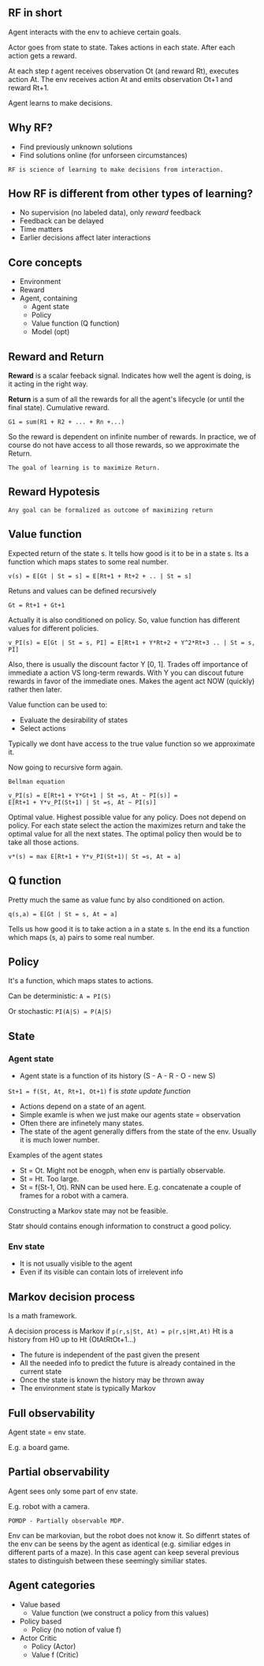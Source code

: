 ## RF in short

Agent interacts with the env to achieve certain goals. 

Actor goes from state to state. Takes actions in each state. After each action gets a reward.

At each step *t* agent receives observation Ot (and reward Rt), executes action At. The env receives action At and emits
observation Ot+1 and reward Rt+1.

Agent learns to make decisions.

## Why RF?

- Find previously unknown solutions
- Find solutions online (for unforseen circumstances)

`RF is science of learning to make decisions from interaction.`

## How RF is different from other types of learning?

- No supervision (no labeled data), only *reward* feedback
- Feedback can be delayed
- Time matters
- Earlier decisions affect later interactions

## Core concepts

- Environment
- Reward
- Agent, containing
    - Agent state
    - Policy
    - Value function (Q function)
    - Model (opt)


## Reward and Return

**Reward** is a scalar feeback signal. Indicates how well the agent is doing, is it acting in the right way.

**Return** is a sum of all the rewards for all the agent's lifecycle (or until the final state). Cumulative reward.
```
G1 = sum(R1 + R2 + ... + Rn +...)
```

So the reward is dependent on infinite number of rewards. In practice, we of course do not have access to all those rewards, so we approximate the Return.


`The goal of learning is to maximize Return.`

## Reward Hypotesis

`Any goal can be formalized as outcome of maximizing return`

## Value function

Expected return of the state s. It tells how good is it to be in a state s. Its a function which maps states to some real number.

```
v(s) = E[Gt | St = s] = E[Rt+1 + Rt+2 + .. | St = s]
```

Retuns and values can be defined recursively

```
Gt = Rt+1 + Gt+1
```

Actually it is also conditioned on policy. So, value function has different values for different policies.

```
v_PI(s) = E[Gt | St = s, PI] = E[Rt+1 + Y*Rt+2 + Y^2*Rt+3 .. | St = s, PI]
```

Also, there is usually the discount factor Y [0, 1]. Trades off importance of immediate a action VS long-term rewards. With Y you can discout future rewards in favor of the immediate ones. Makes the agent act NOW (quickly) rather then later.

Value function can be used to:
- Evaluate the desirability of states
- Select actions

Typically we dont have access to the true value function so we approximate it.

Now going to recursive form again.

```
Bellman equation 

v_PI(s) = E[Rt+1 + Y*Gt+1 | St =s, At ~ PI(s)] =
E[Rt+1 + Y*v_PI(St+1) | St =s, At ~ PI(s)]
```

Optimal value. Highest possible value for any policy. Does not depend on policy. For each state select the action the maximizes return and take the optimal value for all the next states. 
The optimal policy then would be to take all those actions.

```
v*(s) = max E[Rt+1 + Y*v_PI(St+1)| St =s, At = a] 
```



## Q function

Pretty much the same as value func by also conditioned on action.

```
q(s,a) = E[Gt | St = s, At = a]
```

Tells us how good it is to take action a in a state s. In the end its a function which maps (s, a) pairs to some real number.

## Policy

It's a function, which maps states to actions. 

Can be deterministic:  `A = PI(S)`

Or stochastic: `PI(A|S) = P(A|S)`

## State

### Agent state

- Agent state is a function of its history (S - A - R - O - new S)

`St+1 = f(St, At, Rt+1, Ot+1)` f is *state update function*
- Actions depend on a state of an agent. 
- Simple examle is when we just make our agents state = observation
- Often there are infinetely many states. 
- The state of the agent generally differs from the state of the env. Usually it is much lower number.

Examples of the agent states
- St = Ot. Might not be enogph, when env is partially observable.
- St = Ht. Too large.
- St = f(St-1, Ot). RNN can be used here. E.g. concatenate a couple of frames for a robot with a camera.

Constructing a Markov state may not be feasible.

Statr should contains enough information to construct a good policy.

### Env state

- It is not usually visible to the agent
- Even if its visible can contain lots of irrelevent info

## Markov decision process

Is a math framework.

A decision process is Markov if
`p(r,s|St, At) = p(r,s|Ht,At)`
Ht is a history from H0 up to Ht (OtAtRtOt+1...)

- The future is independent of the past given the present
- All the needed info to predict the future is already contained in the current state
- Once the state is known the history may be thrown away
- The environment state is typically Markov

## Full observability

Agent state = env state. 

E.g. a board game.

## Partial observability

Agent sees only some part of env state.

E.g. robot with a camera.

`POMDP - Partially observable MDP.`

Env can be markovian, but the robot does not know it. So diffenrt states of the env can be seens by the agent as identical (e.g. similiar edges in different parts of a maze). 
In this case agent can keep several previous states to distinguish between these seemingly similiar states.


## Agent categories

- Value based
    - Value function (we construct a policy from this values)
- Policy based
    - Policy (no notion of value f)
- Actor Critic
    - Policy (Actor)
    - Value f (Critic)





